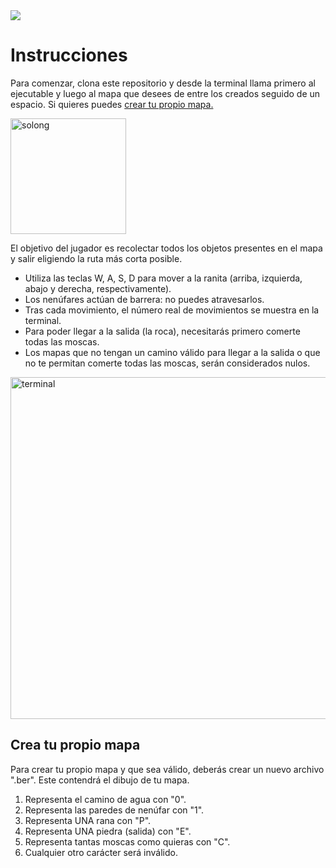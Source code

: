 <img src="https://github.com/marinitx/so_long/assets/123256807/32a0289d-6dc8-4444-bb36-7f5e0f13fe05">

<h1>Instrucciones</h1>

<p>Para comenzar, clona este repositorio y desde la terminal llama primero al ejecutable y luego al mapa que desees de entre los creados seguido de un espacio. Si quieres puedes <a href="#create">crear tu propio mapa.</a></p>
<img width="185" alt="solong" src="https://github.com/marinitx/so_long/assets/123256807/5a76f8e6-75fa-4d7c-833b-3acbaa3d3938">

<p>El objetivo del jugador es recolectar todos los objetos presentes en el mapa y salir eligiendo la ruta más corta posible.</p>
<ul>
  <li>Utiliza las teclas W, A, S, D para mover a la ranita (arriba, izquierda, abajo y derecha, respectivamente).</li>
  <li>Los nenúfares actúan de barrera: no puedes atravesarlos.</li>
  <li>Tras cada movimiento, el número real de movimientos se muestra en la terminal.</li>
  <li>Para poder llegar a la salida (la roca), necesitarás primero comerte todas las moscas.</li>
  <li>Los mapas que no tengan un camino válido para llegar a la salida o que no te permitan comerte todas las moscas, serán considerados nulos.</li>
</ul>
<img width="547" alt="terminal" src="https://github.com/marinitx/so_long/assets/123256807/6b0b196b-dddf-4a41-a4af-67870824d356">

<h2 id="create">Crea tu propio mapa</h2>

<p>Para crear tu propio mapa y que sea válido, deberás crear un nuevo archivo ".ber". Este contendrá el dibujo de tu mapa.</p>
<ol>
  <li>Representa el camino de agua con "0".</li>
  <li>Representa las paredes de nenúfar con "1".</li>
  <li>Representa UNA rana con "P".</li>
  <li>Representa UNA piedra (salida) con "E".</li>
  <li>Representa tantas moscas como quieras con "C".</li>
  <li>Cualquier otro carácter será inválido.</li>
</ol>
